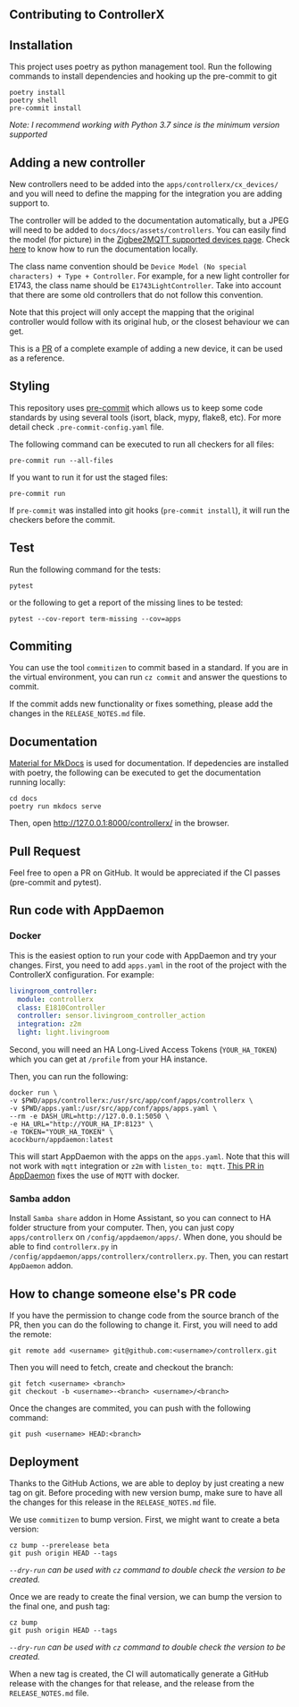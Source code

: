 ## Contributing to ControllerX

## Installation

This project uses poetry as python management tool. Run the following commands to install dependencies and hooking up the pre-commit to git

```
poetry install
poetry shell
pre-commit install
```

_Note: I recommend working with Python 3.7 since is the minimum version supported_

## Adding a new controller

New controllers need to be added into the `apps/controllerx/cx_devices/` and you will need to define the mapping for the integration you are adding support to.

The controller will be added to the documentation automatically, but a JPEG will need to be added to `docs/docs/assets/controllers`. You can easily find the model (for picture) in the [Zigbee2MQTT supported devices page](https://www.zigbee2mqtt.io/information/supported_devices.html). Check [here](#documentation) to know how to run the documentation locally.

The class name convention should be `Device Model (No special characters) + Type + Controller`. For example, for a new light controller for E1743, the class name should be `E1743LightController`. Take into account that there are some old controllers that do not follow this convention.

Note that this project will only accept the mapping that the original controller would follow with its original hub, or the closest behaviour we can get.

This is a [PR](https://github.com/xaviml/controllerx/pull/482/files) of a complete example of adding a new device, it can be used as a reference.

## Styling

This repository uses [pre-commit](https://pre-commit.com/) which allows us to keep some code standards by using several tools (isort, black, mypy, flake8, etc). For more detail check `.pre-commit-config.yaml` file.

The following command can be executed to run all checkers for all files:

```shell
pre-commit run --all-files
```

If you want to run it for ust the staged files:

```shell
pre-commit run
```

If `pre-commit` was installed into git hooks (`pre-commit install`), it will run the checkers before the commit.

## Test

Run the following command for the tests:

```shell
pytest
```

or the following to get a report of the missing lines to be tested:

```shell
pytest --cov-report term-missing --cov=apps
```

## Commiting

You can use the tool `commitizen` to commit based in a standard. If you are in the virtual environment, you can run `cz commit` and answer the questions to commit.

If the commit adds new functionality or fixes something, please add the changes in the `RELEASE_NOTES.md` file.

## Documentation

[Material for MkDocs](https://squidfunk.github.io/mkdocs-material) is used for documentation. If depedencies are installed with poetry, the following can be executed to get the documentation running locally:

```shell
cd docs
poetry run mkdocs serve
```

Then, open http://127.0.0.1:8000/controllerx/ in the browser.

## Pull Request

Feel free to open a PR on GitHub. It would be appreciated if the CI passes (pre-commit and pytest).

## Run code with AppDaemon

### Docker

This is the easiest option to run your code with AppDaemon and try your changes. First, you need to add `apps.yaml` in the root of the project with the ControllerX configuration. For example:

```yaml
livingroom_controller:
  module: controllerx
  class: E1810Controller
  controller: sensor.livingroom_controller_action
  integration: z2m
  light: light.livingroom
```

Second, you will need an HA Long-Lived Access Tokens (`YOUR_HA_TOKEN`) which you can get at `/profile` from your HA instance.

Then, you can run the following:

```shell
docker run \
-v $PWD/apps/controllerx:/usr/src/app/conf/apps/controllerx \
-v $PWD/apps.yaml:/usr/src/app/conf/apps/apps.yaml \
--rm -e DASH_URL=http://127.0.0.1:5050 \
-e HA_URL="http://YOUR_HA_IP:8123" \
-e TOKEN="YOUR_HA_TOKEN" \
acockburn/appdaemon:latest
```

This will start AppDaemon with the apps on the `apps.yaml`. Note that this will not work with `mqtt` integration or `z2m` with `listen_to: mqtt`. [This PR in AppDaemon](https://github.com/AppDaemon/appdaemon/pull/1454) fixes the use of `MQTT` with docker.

### Samba addon

Install `Samba share` addon in Home Assistant, so you can connect to HA folder structure from your computer. Then, you can just copy `apps/controllerx` on `/config/appdaemon/apps/`. When done, you should be able to find `controllerx.py` in `/config/appdaemon/apps/controllerx/controllerx.py`. Then, you can restart `AppDaemon` addon.

## How to change someone else's PR code

If you have the permission to change code from the source branch of the PR, then you can do the following to change it. First, you will need to add the remote:

```shell
git remote add <username> git@github.com:<username>/controllerx.git
```

Then you will need to fetch, create and checkout the branch:

```shell
git fetch <username> <branch>
git checkout -b <username>-<branch> <username>/<branch>
```

Once the changes are commited, you can push with the following command:

```shell
git push <username> HEAD:<branch>
```

## Deployment

Thanks to the GitHub Actions, we are able to deploy by just creating a new tag on git. Before proceding with new version bump, make sure to have all the changes for this release in the `RELEASE_NOTES.md` file.

We use `commitizen` to bump version. First, we might want to create a beta version:

```shell
cz bump --prerelease beta
git push origin HEAD --tags
```

_`--dry-run` can be used with `cz` command to double check the version to be created._

Once we are ready to create the final version, we can bump the version to the final one, and push tag:

```shell
cz bump
git push origin HEAD --tags
```

_`--dry-run` can be used with `cz` command to double check the version to be created._

When a new tag is created, the CI will automatically generate a GitHub release with the changes for that release, and the release from the `RELEASE_NOTES.md` file.
